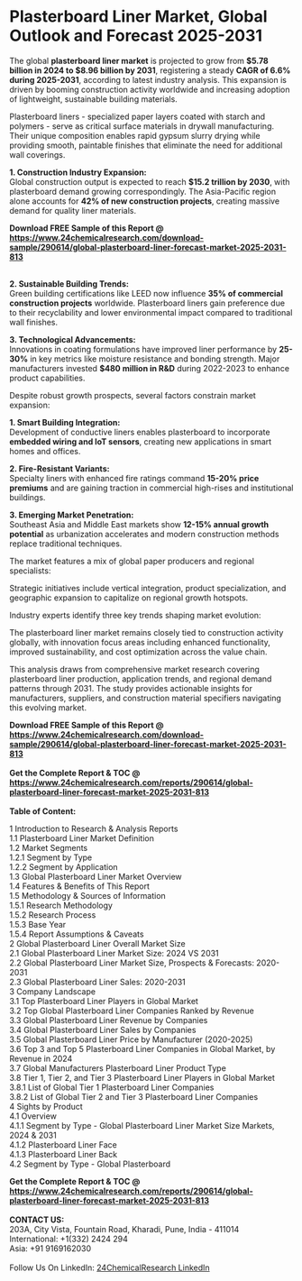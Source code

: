 <h1>Plasterboard Liner Market, Global Outlook and Forecast 2025-2031</h1><p>The global <strong>plasterboard liner market</strong> is projected to grow from <strong>$5.78 billion in 2024 to $8.96 billion by 2031</strong>, registering a steady <strong>CAGR of 6.6% during 2025-2031</strong>, according to latest industry analysis. This expansion is driven by booming construction activity worldwide and increasing adoption of lightweight, sustainable building materials.</p><p>Plasterboard liners - specialized paper layers coated with starch and polymers - serve as critical surface materials in drywall manufacturing. Their unique composition enables rapid gypsum slurry drying while providing smooth, paintable finishes that eliminate the need for additional wall coverings.</p><p><strong>1. Construction Industry Expansion:</strong><br>
Global construction output is expected to reach <strong>$15.2 trillion by 2030</strong>, with plasterboard demand growing correspondingly. The Asia-Pacific region alone accounts for <strong>42% of new construction projects</strong>, creating massive demand for quality liner materials.</p><div><b>Download FREE Sample of this Report @ 
            <a href="https://www.24chemicalresearch.com/download-sample/290614/global-plasterboard-liner-forecast-market-2025-2031-813">
            https://www.24chemicalresearch.com/download-sample/290614/global-plasterboard-liner-forecast-market-2025-2031-813</a></b></div><br><p><strong>2. Sustainable Building Trends:</strong><br>
Green building certifications like LEED now influence <strong>35% of commercial construction projects</strong> worldwide. Plasterboard liners gain preference due to their recyclability and lower environmental impact compared to traditional wall finishes.</p><p><strong>3. Technological Advancements:</strong><br>
Innovations in coating formulations have improved liner performance by <strong>25-30%</strong> in key metrics like moisture resistance and bonding strength. Major manufacturers invested <strong>$480 million in R&amp;D</strong> during 2022-2023 to enhance product capabilities.</p><p>Despite robust growth prospects, several factors constrain market expansion:</p><p><strong>1. Smart Building Integration:</strong><br>
Development of conductive liners enables plasterboard to incorporate <strong>embedded wiring and IoT sensors</strong>, creating new applications in smart homes and offices.</p><p><strong>2. Fire-Resistant Variants:</strong><br>
Specialty liners with enhanced fire ratings command <strong>15-20% price premiums</strong> and are gaining traction in commercial high-rises and institutional buildings.</p><p><strong>3. Emerging Market Penetration:</strong><br>
Southeast Asia and Middle East markets show <strong>12-15% annual growth potential</strong> as urbanization accelerates and modern construction methods replace traditional techniques.</p><p>The market features a mix of global paper producers and regional specialists:</p><p>Strategic initiatives include vertical integration, product specialization, and geographic expansion to capitalize on regional growth hotspots.</p><p>Industry experts identify three key trends shaping market evolution:</p><p>The plasterboard liner market remains closely tied to construction activity globally, with innovation focus areas including enhanced functionality, improved sustainability, and cost optimization across the value chain.</p><p>This analysis draws from comprehensive market research covering plasterboard liner production, application trends, and regional demand patterns through 2031. The study provides actionable insights for manufacturers, suppliers, and construction material specifiers navigating this evolving market.</p><div><b>Download FREE Sample of this Report @ 
            <a href="https://www.24chemicalresearch.com/download-sample/290614/global-plasterboard-liner-forecast-market-2025-2031-813">
            https://www.24chemicalresearch.com/download-sample/290614/global-plasterboard-liner-forecast-market-2025-2031-813</a></b></div><br><div><b>Get the Complete Report & TOC @ 
            <a href="https://www.24chemicalresearch.com/reports/290614/global-plasterboard-liner-forecast-market-2025-2031-813">
            https://www.24chemicalresearch.com/reports/290614/global-plasterboard-liner-forecast-market-2025-2031-813</a></b></div><br>
            <b>Table of Content:</b><p>1 Introduction to Research & Analysis Reports<br />
 1.1 Plasterboard Liner Market Definition<br />
 1.2 Market Segments<br />
 1.2.1 Segment by Type<br />
 1.2.2 Segment by Application<br />
 1.3 Global Plasterboard Liner Market Overview<br />
 1.4 Features & Benefits of This Report<br />
 1.5 Methodology & Sources of Information<br />
 1.5.1 Research Methodology<br />
 1.5.2 Research Process<br />
 1.5.3 Base Year<br />
 1.5.4 Report Assumptions & Caveats<br />
2 Global Plasterboard Liner Overall Market Size<br />
 2.1 Global Plasterboard Liner Market Size: 2024 VS 2031<br />
 2.2 Global Plasterboard Liner Market Size, Prospects & Forecasts: 2020-2031<br />
 2.3 Global Plasterboard Liner Sales: 2020-2031<br />
3 Company Landscape<br />
 3.1 Top Plasterboard Liner Players in Global Market<br />
 3.2 Top Global Plasterboard Liner Companies Ranked by Revenue<br />
 3.3 Global Plasterboard Liner Revenue by Companies<br />
 3.4 Global Plasterboard Liner Sales by Companies<br />
 3.5 Global Plasterboard Liner Price by Manufacturer (2020-2025)<br />
 3.6 Top 3 and Top 5 Plasterboard Liner Companies in Global Market, by Revenue in 2024<br />
 3.7 Global Manufacturers Plasterboard Liner Product Type<br />
 3.8 Tier 1, Tier 2, and Tier 3 Plasterboard Liner Players in Global Market<br />
 3.8.1 List of Global Tier 1 Plasterboard Liner Companies<br />
 3.8.2 List of Global Tier 2 and Tier 3 Plasterboard Liner Companies<br />
4 Sights by Product<br />
 4.1 Overview<br />
 4.1.1 Segment by Type - Global Plasterboard Liner Market Size Markets, 2024 & 2031<br />
 4.1.2 Plasterboard Liner Face<br />
 4.1.3 Plasterboard Liner Back<br />
 4.2 Segment by Type - Global Plasterboard </p><div><b>Get the Complete Report & TOC @ 
            <a href="https://www.24chemicalresearch.com/reports/290614/global-plasterboard-liner-forecast-market-2025-2031-813">
            https://www.24chemicalresearch.com/reports/290614/global-plasterboard-liner-forecast-market-2025-2031-813</a></b></div><br><b>CONTACT US:</b><br>
            203A, City Vista, Fountain Road, Kharadi, Pune, India - 411014<br>
            International: +1(332) 2424 294<br>
            Asia: +91 9169162030 <br><br>
            Follow Us On LinkedIn: <a href="https://www.linkedin.com/company/24chemicalresearch/">24ChemicalResearch LinkedIn</a>
